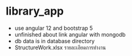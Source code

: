 # library_app
- use angular 12 and bootstrap 5
- unfinished about link angular with mongodb
- db data is in database directory
- StructureWork.xlsx รายละเอียดการทำงาน
